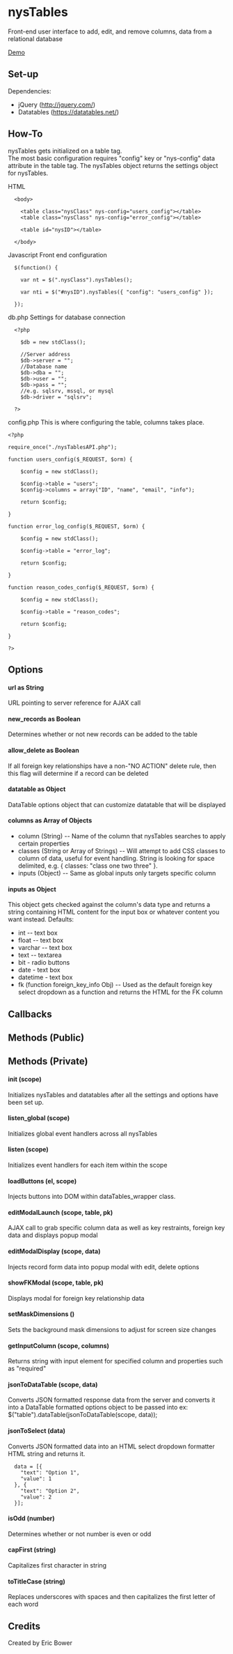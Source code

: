 nysTables
=========

Front-end user interface to add, edit, and remove columns, data from a relational database

[Demo](http://nysus.net/erb/nysTables/nysTables.html)

Set-up
---------

Dependencies:

  * jQuery (http://jquery.com/)
  * Datatables (https://datatables.net/)

How-To
---------

nysTables gets initialized on a table tag.  
The most basic configuration requires "config" key or "nys-config" data attribute in the table tag.
The nysTables object returns the settings object for nysTables.

HTML

```
  <body>

    <table class="nysClass" nys-config="users_config"></table>
    <table class="nysClass" nys-config="error_config"></table>

    <table id="nysID"></table>

  </body>
```

Javascript
Front end configuration

```
  $(function() {

    var nt = $(".nysClass").nysTables();

    var nti = $("#nysID").nysTables({ "config": "users_config" });

  });
```

db.php
Settings for database connection

```
  <?php

    $db = new stdClass();

    //Server address
    $db->server = "";
    //Database name
    $db->dba = "";
    $db->user = "";
    $db->pass = "";
    //e.g. sqlsrv, mssql, or mysql
    $db->driver = "sqlsrv";

  ?>
```

config.php
This is where configuring the table, columns takes place.

```
<?php

require_once("./nysTablesAPI.php");

function users_config($_REQUEST, $orm) {

    $config = new stdClass();

    $config->table = "users";
    $config->columns = array("ID", "name", "email", "info");

    return $config;

}

function error_log_config($_REQUEST, $orm) {

    $config = new stdClass();

    $config->table = "error_log";

    return $config;

}

function reason_codes_config($_REQUEST, $orm) {

    $config = new stdClass();

    $config->table = "reason_codes";

    return $config;

}

?>
```

Options
---------

#### url as String
URL pointing to server reference for AJAX call

#### new_records as Boolean
Determines whether or not new records can be added to the table

#### allow_delete as Boolean
If all foreign key relationships have a non-"NO ACTION" delete rule, then this flag will determine if a record
can be deleted

#### datatable as Object
DataTable options object that can customize datatable that will be displayed

#### columns as Array of Objects
  *  column (String) -- Name of the column that nysTables searches to apply certain properties
  *  classes (String or Array of Strings) -- Will attempt to add CSS classes to column of data, useful for event handling. String is looking for space delimited, e.g. { classes: "class one two three" }.
  *  inputs (Object) -- Same as global inputs only targets specific column

#### inputs as Object
This object gets checked against the column's data type and returns a string containing HTML 
content for the input box or whatever content you want instead.  Defaults:
  *  int -- text box
  *  float -- text box
  *  varchar -- text box
  *  text -- textarea
  *  bit - radio buttons
  *  date - text box
  *  datetime - text box
  *  fk (function foreign_key_info Obj) -- Used as the default foreign key select dropdown as a function and returns the HTML for the FK column

Callbacks
---------

Methods (Public)
---------

Methods (Private)
---------

#### init (scope)
Initializes nysTables and datatables after all the settings and options have been set up.

#### listen_global (scope)
Initializes global event handlers across all nysTables

#### listen (scope)
Initializes event handlers for each item within the scope

#### loadButtons (el, scope)
Injects buttons into DOM within dataTables_wrapper class.

#### editModalLaunch (scope, table, pk)
AJAX call to grab specific column data as well as key restraints, foreign key data and displays
popup modal

#### editModalDisplay (scope, data)
Injects record form data into popup modal with edit, delete options

#### showFKModal (scope, table, pk)
Displays modal for foreign key relationship data

#### setMaskDimensions ()
Sets the background mask dimensions to adjust for screen size changes

#### getInputColumn (scope, columns)
Returns string with input element for specified column and properties such as "required"

#### jsonToDataTable (scope, data)
Converts JSON formatted response data from the server and 
converts it into a DataTable formatted options object to be passed into ex: $("table").dataTable(jsonToDataTable(scope, data));

#### jsonToSelect (data)
Converts JSON formatted data into an HTML select dropdown formatter HTML string and returns it.

```
  data = [{
    "text": "Option 1",
    "value": 1
  }, {
    "text": "Option 2",
    "value": 2
  }];
```

#### isOdd (number)
Determines whether or not number is even or odd

#### capFirst (string)
Capitalizes first character in string

#### toTitleCase (string)
Replaces underscores with spaces and then capitalizes the first letter of each word

Credits 
---------

Created by Eric Bower